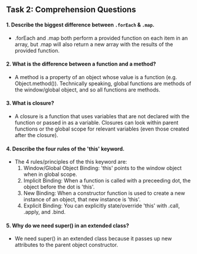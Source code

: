 ## Task 2: Comprehension Questions

#### 1. Describe the biggest difference between `.forEach` & `.map`.

- .forEach and .map both perform a provided function on each item in an array, but .map will also return a new array with the results of the provided function.

#### 2. What is the difference between a function and a method?

- A method is a property of an object whose value is a function (e.g. Object.method()). Technically speaking, global functions are methods of the window/global object, and so all functions are methods.

#### 3. What is closure?

- A closure is a function that uses variables that are not declared with the function or passed in as a variable. Closures can look within parent functions or the global scope for relevant variables (even those created after the closure).

#### 4. Describe the four rules of the 'this' keyword.

- The 4 rules/principles of the this keyword are:
  1. Window/Global Object Binding: 'this' points to the window object when in global scope.
  1. Implicit Binding: When a function is called with a preceeding dot, the object before the dot is 'this'.
  1. New Binding: When a constructor function is used to create a new instance of an object, that new instance is 'this'.
  1. Explicit Binding: You can explicitly state/override 'this' with .call, .apply, and .bind.

#### 5. Why do we need super() in an extended class?

- We need super() in an extended class because it passes up new attributes to the parent object constructor.
